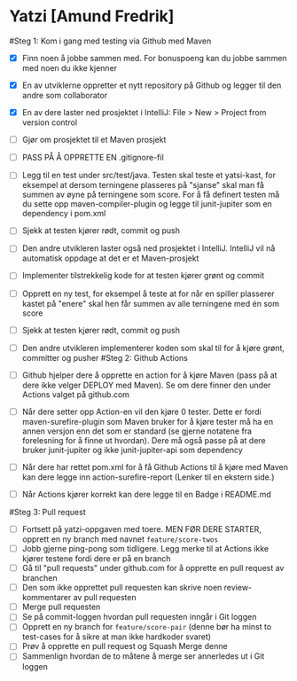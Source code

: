 # Yatzi  [Amund Fredrik]

#Steg 1: Kom i gang med testing via Github med Maven

* [x] Finn noen å jobbe sammen med. For bonuspoeng kan du jobbe sammen med noen du ikke kjenner
* [x] En av utviklerne oppretter et nytt repository på Github og legger til den andre som collaborator
* [x] En av dere laster ned prosjektet i IntelliJ: File > New > Project from version control
* [ ] Gjør om prosjektet til et Maven prosjekt
* [ ] PASS PÅ Å OPPRETTE EN .gitignore-fil
* [ ] Legg til en test under src/test/java. Testen skal teste et yatsi-kast, for eksempel at dersom terningene plasseres på "sjanse" skal man få summen av øyne på terningene som score. For å få definert testen må du sette opp maven-compiler-plugin og legge til junit-jupiter som en dependency i pom.xml
* [ ] Sjekk at testen kjører rødt, commit og push
* [ ] Den andre utvikleren laster også ned prosjektet i IntelliJ. IntelliJ vil nå automatisk oppdage at det er et Maven-prosjekt
* [ ] Implementer tilstrekkelig kode for at testen kjører grønt og commit
* [ ] Opprett en ny test, for eksempel å teste at for når en spiller plasserer kastet på "enere" skal hen får summen av alle terningene med én som score
* [ ] Sjekk at testen kjører rødt, commit og push
* [ ] Den andre utvikleren implementerer koden som skal til for å kjøre grønt, committer og pusher
#Steg 2: Github Actions

* [ ] Github hjelper dere å opprette en action for å kjøre Maven (pass på at dere ikke velger DEPLOY med Maven). Se om dere finner den under Actions valget på github.com
* [ ] Når dere setter opp Action-en vil den kjøre 0 tester. Dette er fordi maven-surefire-plugin som Maven bruker for å kjøre tester må ha en annen versjon enn det som er standard (se gjerne notatene fra forelesning for å finne ut hvordan). Dere må også passe på at dere bruker junit-jupiter og ikke junit-jupiter-api som dependency
* [ ] Når dere har rettet pom.xml for å få Github Actions til å kjøre med Maven kan dere legge inn action-surefire-report (Lenker til en ekstern side.)
* [ ] Når Actions kjører korrekt kan dere legge til en Badge i README.md

#Steg 3: Pull request

* [ ] Fortsett på yatzi-oppgaven med toere. MEN FØR DERE STARTER, opprett en ny branch med navnet `feature/score-twos`
* [ ] Jobb gjerne ping-pong som tidligere. Legg merke til at Actions ikke kjører testene fordi dere er på en branch
* [ ] Gå til "pull requests" under github.com for å opprette en pull request av branchen
* [ ] Den som ikke opprettet pull requesten kan skrive noen review-kommentarer av pull requesten
* [ ] Merge pull requesten
* [ ] Se på commit-loggen hvordan pull requesten inngår i Git loggen
* [ ] Opprett en ny branch for `feature/score-pair` (denne bør ha minst to test-cases for å sikre at man ikke hardkoder svaret)
* [ ] Prøv å opprette en pull request og Squash Merge denne
* [ ] Sammenlign hvordan de to måtene å merge ser annerledes ut i Git loggen 